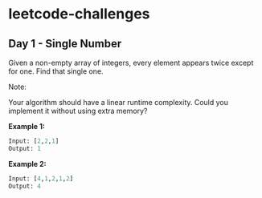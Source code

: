 # leetcode-challenges
## Day 1 - Single Number

Given a non-empty array of integers, every element appears twice except for one. Find that single one.

Note:

Your algorithm should have a linear runtime complexity. Could you implement it without using extra memory?

**Example 1:**
```python
Input: [2,2,1]
Output: 1
```

**Example 2:**
```python
Input: [4,1,2,1,2]
Output: 4
```

